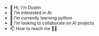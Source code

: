- 👋 Hi, I’m Dustin
- 👀 I’m interested in AI
- 🌱 I’m currently learning python
- 💞️ I’m looking to collaborate on AI projects
- 📫 How to reach me 🤷‍♂️

<!---
h1ddenpr0cess20/h1ddenpr0cess20 is a ✨ special ✨ repository because its `README.md` (this file) appears on your GitHub profile.
You can click the Preview link to take a look at your changes.
--->
